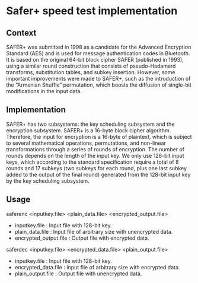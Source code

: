 # Safer+ speed test implementation


## Context
SAFER+ was submitted in 1998 as a candidate for the Advanced Encryption Standard (AES) and is used for message authentication codes in Bluetooth. It is based on the original 64-bit block cipher SAFER (published in 1993), using a similar round construction that consists of pseudo-Hadamard transforms, substitution tables, and subkey insertion. However, some important improvements were made to SAFER+, such as the introduction of the “Armenian Shuffle” permutation, which boosts the diffusion of single-bit modifications in the input data.

## Implementation
SAFER+ has two subsystems: the key scheduling subsystem and the encryption subsystem. SAFER+ is a 16-byte block cipher algorithm. Therefore, the input for encryption is a 16-byte of plaintext, which is subject to several mathematical operations, permutations, and non-linear transformations through a series of rounds of encryption. The number of rounds depends on the length of the input key. We only use 128-bit input keys, which according to the standard specification require a total of 8 rounds and 17 subkeys (two subkeys for each round, plus one last subkey added to the output of the final round) generated from the 128-bit input key by the key scheduling subsystem. 

## Usage

saferenc <inputkey.file> <plain_data.file> <encrypted_output.file> 
- inputkey.file : Input file with 128-bit key.
- plain_data.file : Input file of arbitrary size with unencrypted data. 
- encrypted_output.file : Output file with encrypted data.

saferdec <inputkey.file> <encrypted_data.file> <plain_output.file>
- inputkey.file : Input file with 128-bit key.
- encrypted_data.file : Input file of arbitrary size with encrypted data. 
- plain_output.file : Output file with unencrypted data.


